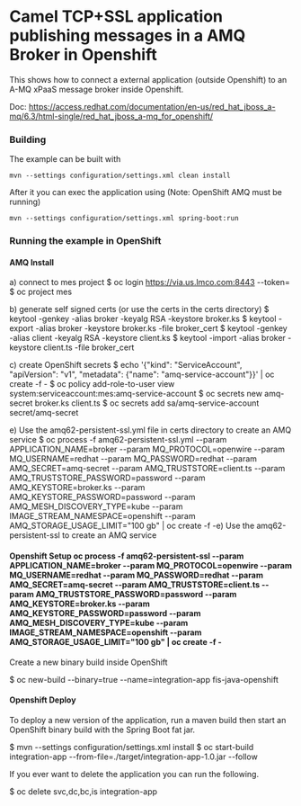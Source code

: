 # Camel TCP+SSL application publishing messages in a AMQ Broker in Openshift

This shows how to connect a external application (outside Openshift) to an A-MQ xPaaS message broker inside Openshift.

Doc: https://access.redhat.com/documentation/en-us/red_hat_jboss_a-mq/6.3/html-single/red_hat_jboss_a-mq_for_openshift/

### Building

The example can be built with

    mvn --settings configuration/settings.xml clean install

After it you can exec the application using (Note: OpenShift AMQ must be running)

    mvn --settings configuration/settings.xml spring-boot:run

### Running the example in OpenShift

#### AMQ Install

a) connect to mes project
$ oc login https://via.us.lmco.com:8443 --token=<token>
$ oc project mes

b) generate self signed certs (or use the certs in the certs directory)
$ keytool -genkey -alias broker -keyalg RSA -keystore broker.ks
$ keytool -export -alias broker -keystore broker.ks -file broker_cert
$ keytool -genkey -alias client -keyalg RSA -keystore client.ks
$ keytool -import -alias broker -keystore client.ts -file broker_cert

c) create OpenShift secrets
$ echo '{"kind": "ServiceAccount", "apiVersion": "v1", "metadata": {"name": "amq-service-account"}}' | oc create -f -
$ oc policy add-role-to-user view system:serviceaccount:mes:amq-service-account
$ oc secrets new amq-secret broker.ks client.ts
$ oc secrets add sa/amq-service-account secret/amq-secret

e) Use the  amq62-persistent-ssl.yml file in certs directory to create an AMQ service
$ oc process -f amq62-persistent-ssl.yml --param APPLICATION_NAME=broker --param MQ_PROTOCOL=openwire --param MQ_USERNAME=redhat --param MQ_PASSWORD=redhat --param AMQ_SECRET=amq-secret --param AMQ_TRUSTSTORE=client.ts --param AMQ_TRUSTSTORE_PASSWORD=password --param AMQ_KEYSTORE=broker.ks --param AMQ_KEYSTORE_PASSWORD=password --param AMQ_MESH_DISCOVERY_TYPE=kube --param IMAGE_STREAM_NAMESPACE=openshift --param AMQ_STORAGE_USAGE_LIMIT="100 gb" | oc create -f -e) Use the  amq62-persistent-ssl to create an AMQ service

#### Openshift Setup                                                                                                                                                                                                                                                                                                                                                                                                                                                                        oc process -f amq62-persistent-ssl --param APPLICATION_NAME=broker --param MQ_PROTOCOL=openwire --param MQ_USERNAME=redhat --param MQ_PASSWORD=redhat --param AMQ_SECRET=amq-secret --param AMQ_TRUSTSTORE=client.ts --param AMQ_TRUSTSTORE_PASSWORD=password --param AMQ_KEYSTORE=broker.ks --param AMQ_KEYSTORE_PASSWORD=password --param AMQ_MESH_DISCOVERY_TYPE=kube --param IMAGE_STREAM_NAMESPACE=openshift --param AMQ_STORAGE_USAGE_LIMIT="100 gb" | oc create -f -

Create a new binary build inside OpenShift

$ oc new-build --binary=true --name=integration-app fis-java-openshift

#### Openshift Deploy

To deploy a new version of the application, run a maven build then start an OpenShift binary build with the Spring Boot fat jar.

$ mvn --settings configuration/settings.xml install
$ oc start-build integration-app --from-file=./target/integration-app-1.0.jar --follow

If you ever want to delete the application you can run the following.

$ oc delete svc,dc,bc,is integration-app

    



